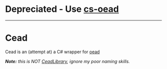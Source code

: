# Depreciated - Use [cs-oead](https://github.com/EPD-Libraries/cs-oead)

---

# Cead

Cead is an (attempt at) a C# wrapper for [oead](https://github.com/zeldamods/oead)

***Note:** this is NOT [CeadLibrary](https://github.com/ncf-library/Ceadlibrary), ignore my poor naming skills.*
